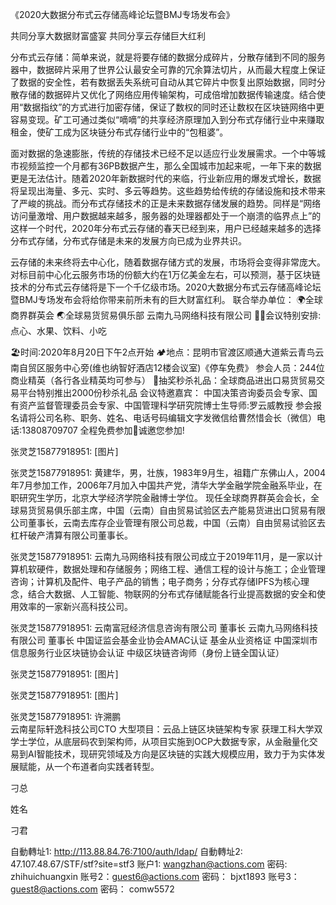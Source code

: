 《2020大数据分布式云存储高峰论坛暨BMJ专场发布会》

共同分享大数据财富盛宴
共同分享云存储巨大红利

分布式云存储：简单来说，就是将要存储的数据分成碎片，分散存储到不同的服务器中，数据碎片采用了世界公认最安全可靠的冗余算法切片，从而最大程度上保证了数据的安全性，若有数据丢失系统可自动从其它碎片中恢复出原始数据，同时分散存储的数据碎片又优化了网络应用传输架构，可成倍增加数据传输速度。结合使用“数据指纹”的方式进行加密存储，保证了数权的同时还让数权在区块链网络中更容易变现。矿工可通过类似“嘀嘀”的共享经济原理加入到分布式存储行业中来赚取租金，使矿工成为区块链分布式存储行业中的“包租婆”。

面对数据的急速膨胀，传统的存储技术已经不足以适应行业发展需求。一个中等城市视频监控一个月都有36PB数据产生，那么全国城市加起来呢，一年下来的数据更是无法估计。随着2020年新数据时代的来临，行业新应用的爆发式增长，数据将呈现出海量、多元、实时、多云等趋势。这些趋势给传统的存储设施和技术带来了严峻的挑战。而分布式存储技术的正是未来数据存储发展的趋势。同样是“网络访问量激增、用户数据越来越多，服务器的处理器都处于一个崩溃的临界点上”的这样一个时代，2020年分布式云存储的春天已经到来，用户已经越来越多的选择分布式存储，分布式存储是未来的发展方向已成为业界共识。

云存储的未来终将去中心化，随着数据存储方式的发展，市场将会变得非常庞大。对标目前中心化云服务市场的份额大约在1万亿美金左右，可以预测，基于区块链技术的分布式云存储将是下一个千亿级市场。2020大数据分布式云存储高峰论坛暨BMJ专场发布会将给你带来前所未有的巨大财富红利。
 联合举办单位：
🌍全球商界群英会
🌏全球易货贸易俱乐部
云南九马网络科技有限公司 
🍹🍨会议特别安排:点心、水果、饮料、小吃

🏖时间:2020年8月20日下午2点开始
🏕地点：昆明市官渡区顺通大道紫云青鸟云南自贸区服务中心旁(维也纳智好酒店12楼会议室)《停车免费》
参会人员：244位商业精英（各行各业精英均可参与）
💖抽奖秒杀礼品：全球商品进出口易货贸易交易平台特别推出2000份秒杀礼品
会议特邀嘉宾：
中国决策咨询委员会专家、国有资产监督管理委员会专家、中国管理科学研究院博士生导师:罗云威教授
️参会报名请将公司名称、职务、姓名、电话号码编辑文字发微信给曹然惜会长（微信）电话:13808709707
全程免费参加🧡诚邀您参加!

张灵芝15877918951:
[图片]

张灵芝15877918951:
黄建华，男，壮族，1983年9月生，祖籍广东佛山人，2004年7月参加工作，2006年7月加入中国共产党，清华大学金融学院金融系毕业，在职研究生学历，北京大学经济学院金融博士学位。
现任全球商界群英会会长，全球易货贸易俱乐部主席，中国（云南）自由贸易试验区去产能易货进出口贸易有限公司董事长，云南去库存企业管理有限公司总裁，中国（云南）自由贸易试验区去杠杆破产清算有限公司董事长。

张灵芝15877918951:
  云南九马网络科技有限公司成立于2019年11月，是一家以计算机软硬件，数据处理和存储服务；网络工程、通信工程的设计与施工；企业管理咨询；计算机及配件、电子产品的销售；电子商务；分存式存储IPFS为核心理念，结合大数据、人工智能、物联网的分布式存储赋能各行业提高数据的安全和使用效率的一家新兴高科技公司。

张灵芝15877918951:
云南富冠经济信息咨询有限公司  董事长
云南九马网络科技有限公司 董事长 
中国证监会基金业协会AMAC认证 基金从业资格证
中国深圳市信息服务行业区块链协会认证 中级区块链咨询师（身份上链全国认证）

张灵芝15877918951:
[图片]

张灵芝15877918951:
[图片]

张灵芝15877918951:
许溯鹏   
云南星际轩逸科技公司CTO
大型项目：云品上链区块链架构专家
获理工科大学双学士学位，从底层码农到架构师，从项目实施到OCP大数据专家，从金融量化交易到AI智能技术，现研究领域及方向是区块链的实践大规模应用，致力于为实体发展赋能，从一个布道者向实践者转型。

刁总

 姓名

刁君

自動轉址1: http://113.88.84.76:7100/auth/ldap/
自動轉址2:  47.107.48.67/STF/stf?site=stf3 
 账户1:  wangzhan@actions.com
 密码:   zhihuichuangxin
账号2：guest6@actions.com  密码： bjxt1893
账号3：guest8@actions.com  密码： comw5572